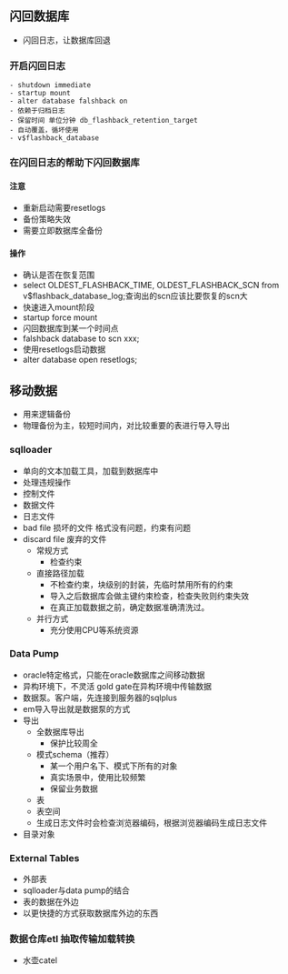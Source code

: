 ## 闪回数据库
- 闪回日志，让数据库回退
### 开启闪回日志
    - shutdown immediate
    - startup mount
    - alter database falshback on
    - 依赖于归档日志
    - 保留时间 单位分钟 db_flashback_retention_target
    - 自动覆盖，循坏使用
    - v$flashback_database
### 在闪回日志的帮助下闪回数据库

#### 注意
- 重新启动需要resetlogs
- 备份策略失效
- 需要立即数据库全备份

#### 操作
- 确认是否在恢复范围
- select OLDEST_FLASHBACK_TIME, OLDEST_FLASHBACK_SCN from v$flashback_database_log;查询出的scn应该比要恢复的scn大
- 快速进入mount阶段
- startup force mount
- 闪回数据库到某一个时间点
- falshback database to scn xxx;
- 使用resetlogs启动数据
- alter database open resetlogs;

## 移动数据
- 用来逻辑备份
- 物理备份为主，较短时间内，对比较重要的表进行导入导出

### sqlloader
- 单向的文本加载工具，加载到数据库中
- 处理违规操作
- 控制文件
- 数据文件
- 日志文件
- bad file 损坏的文件 格式没有问题，约束有问题
- discard file 废弃的文件
  - 常规方式
    - 检查约束
  - 直接路径加载
    - 不检查约束，块级别的封装，先临时禁用所有的约束
    - 导入之后数据库会做主键约束检查，检查失败则约束失效
    - 在真正加载数据之前，确定数据准确清洗过。
  - 并行方式
    - 充分使用CPU等系统资源
### Data Pump
- oracle特定格式，只能在oracle数据库之间移动数据
- 异构环境下，不灵活  gold gate在异构环境中传输数据
- 数据泵。客户端，先连接到服务器的sqlplus
- em导入导出就是数据泵的方式
- 导出
  - 全数据库导出
    - 保护比较周全
  - 模式schema（推荐）
    - 某一个用户名下、模式下所有的对象
    - 真实场景中，使用比较频繁
    - 保留业务数据
  - 表
  - 表空间
  - 生成日志文件时会检查浏览器编码，根据浏览器编码生成日志文件
- 目录对象
### External Tables
- 外部表
- sqlloader与data pump的结合
- 表的数据在外边
- 以更快捷的方式获取数据库外边的东西

### 数据仓库etl 抽取传输加载转换
- 水壶catel
